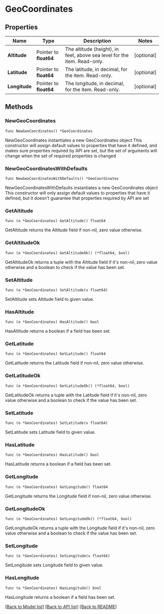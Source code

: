 # GeoCoordinates

## Properties

Name | Type | Description | Notes
------------ | ------------- | ------------- | -------------
**Altitude** | Pointer to **float64** | The altitude (height), in feet, above sea level for the item. Read-only. | [optional] 
**Latitude** | Pointer to **float64** | The latitude, in decimal, for the item. Read-only. | [optional] 
**Longitude** | Pointer to **float64** | The longitude, in decimal, for the item. Read-only. | [optional] 

## Methods

### NewGeoCoordinates

`func NewGeoCoordinates() *GeoCoordinates`

NewGeoCoordinates instantiates a new GeoCoordinates object
This constructor will assign default values to properties that have it defined,
and makes sure properties required by API are set, but the set of arguments
will change when the set of required properties is changed

### NewGeoCoordinatesWithDefaults

`func NewGeoCoordinatesWithDefaults() *GeoCoordinates`

NewGeoCoordinatesWithDefaults instantiates a new GeoCoordinates object
This constructor will only assign default values to properties that have it defined,
but it doesn't guarantee that properties required by API are set

### GetAltitude

`func (o *GeoCoordinates) GetAltitude() float64`

GetAltitude returns the Altitude field if non-nil, zero value otherwise.

### GetAltitudeOk

`func (o *GeoCoordinates) GetAltitudeOk() (*float64, bool)`

GetAltitudeOk returns a tuple with the Altitude field if it's non-nil, zero value otherwise
and a boolean to check if the value has been set.

### SetAltitude

`func (o *GeoCoordinates) SetAltitude(v float64)`

SetAltitude sets Altitude field to given value.

### HasAltitude

`func (o *GeoCoordinates) HasAltitude() bool`

HasAltitude returns a boolean if a field has been set.

### GetLatitude

`func (o *GeoCoordinates) GetLatitude() float64`

GetLatitude returns the Latitude field if non-nil, zero value otherwise.

### GetLatitudeOk

`func (o *GeoCoordinates) GetLatitudeOk() (*float64, bool)`

GetLatitudeOk returns a tuple with the Latitude field if it's non-nil, zero value otherwise
and a boolean to check if the value has been set.

### SetLatitude

`func (o *GeoCoordinates) SetLatitude(v float64)`

SetLatitude sets Latitude field to given value.

### HasLatitude

`func (o *GeoCoordinates) HasLatitude() bool`

HasLatitude returns a boolean if a field has been set.

### GetLongitude

`func (o *GeoCoordinates) GetLongitude() float64`

GetLongitude returns the Longitude field if non-nil, zero value otherwise.

### GetLongitudeOk

`func (o *GeoCoordinates) GetLongitudeOk() (*float64, bool)`

GetLongitudeOk returns a tuple with the Longitude field if it's non-nil, zero value otherwise
and a boolean to check if the value has been set.

### SetLongitude

`func (o *GeoCoordinates) SetLongitude(v float64)`

SetLongitude sets Longitude field to given value.

### HasLongitude

`func (o *GeoCoordinates) HasLongitude() bool`

HasLongitude returns a boolean if a field has been set.


[[Back to Model list]](../README.md#documentation-for-models) [[Back to API list]](../README.md#documentation-for-api-endpoints) [[Back to README]](../README.md)


